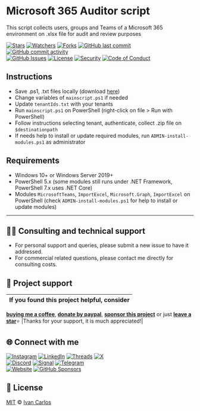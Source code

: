 # Microsoft 365 Auditor script
This script collects users, groups and Teams of a Microsoft 365 environment on .xlsx file for audit and review purposes

[![Stars](https://img.shields.io/github/stars/ivancarlosti/m365auditor?label=⭐%20Stars&color=gold&style=flat)](https://github.com/ivancarlosti/m365auditor/stargazers)
[![Watchers](https://img.shields.io/github/watchers/ivancarlosti/m365auditor?label=Watchers&style=flat&color=red)](https://github.com/sponsors/ivancarlosti)
[![Forks](https://img.shields.io/github/forks/ivancarlosti/m365auditor?label=Forks&style=flat&color=ff69b4)](https://github.com/sponsors/ivancarlosti)
[![GitHub last commit](https://img.shields.io/github/last-commit/ivancarlosti/m365auditor?label=Last%20Commit)](https://github.com/ivancarlosti/m365auditor/commits)
[![GitHub commit activity](https://img.shields.io/github/commit-activity/m/ivancarlosti/m365auditor?label=Activity)](https://github.com/ivancarlosti/m365auditor/pulse)  
[![GitHub Issues](https://img.shields.io/github/issues/ivancarlosti/m365auditor?label=Issues&color=orange)](https://github.com/ivancarlosti/m365auditor/issues)
[![License](https://img.shields.io/github/license/ivancarlosti/m365auditor?label=License)](LICENSE)
[![Security](https://img.shields.io/badge/Security-View%20Here-purple)](https://github.com/ivancarlosti/m365auditor/security)
[![Code of Conduct](https://img.shields.io/badge/Code%20of%20Conduct-1.4-4baaaa)](https://github.com/ivancarlosti/m365auditor/tree/main?tab=coc-ov-file)

## Instructions
* Save .ps1, .txt files locally (download [here](https://github.com/ivancarlosti/m365auditor/zipball/master))
* Change variables of `mainscript.ps1` if needed
* Update `tenantIds.txt` with your tenants
* Run `mainscript.ps1` on PowerShell (right-click on file > Run with PowerShell)
* Follow instructions selecting tenant, authenticate, collect .zip file on `$destinationpath`
* If needs help to install or update required modules, run `ADMIN-install-modules.ps1` as administrator

## Requirements
* Windows 10+ or Windows Server 2019+
* PowerShell 5.x (some modules still runs under .NET Framework, PowerShell 7.x uses .NET Core)
* Modules `MicrosoftTeams`, `ImportExcel`, `Microsoft.Graph`, `ImportExcel` on PowerShell (check `ADMIN-install-modules.ps1` for help to install or update modules)

---

## 🧑‍💻 Consulting and technical support
* For personal support and queries, please submit a new issue to have it addressed.
* For commercial related questions, please contact me directly for consulting costs. 

## 🩷 Project support
| If you found this project helpful, consider |
| :---: |
[**buying me a coffee**][buymeacoffee], [**donate by paypal**][paypal], [**sponsor this project**][sponsor] or just [**leave a star**](../..)⭐
|Thanks for your support, it is much appreciated!|

## 🌐 Connect with me
[![Instagram](https://img.shields.io/badge/Instagram-@ivancarlos-E4405F)](https://instagram.com/ivancarlos)
[![LinkedIn](https://img.shields.io/badge/LinkedIn-@ivancarlos-0077B5)](https://www.linkedin.com/in/ivancarlos)
[![Threads](https://img.shields.io/badge/Threads-@ivancarlos-808080)](https://threads.net/@ivancarlos)
[![X](https://img.shields.io/badge/X-@ivancarlos-000000)](https://x.com/ivancarlos)  
[![Discord](https://img.shields.io/badge/Discord-@ivancarlos.me-5865F2)](https://discord.com/users/ivancarlos.me)
[![Signal](https://img.shields.io/badge/Signal-@ivancarlos.01-2592E9)](https://icc.gg/-signal)
[![Telegram](https://img.shields.io/badge/Telegram-@ivancarlos-26A5E4)](https://t.me/ivancarlos)  
[![Website](https://img.shields.io/badge/Website-ivancarlos.me-FF6B6B)](https://ivancarlos.me)
[![GitHub Sponsors](https://img.shields.io/github/sponsors/ivancarlosti?label=GitHub%20Sponsors&color=ffc0cb)][sponsor]

## 📃 License
[MIT](LICENSE) © [Ivan Carlos][ivancarlos]

[cc]: https://docs.github.com/en/communities/setting-up-your-project-for-healthy-contributions/adding-a-code-of-conduct-to-your-project
[contributing]: https://docs.github.com/en/articles/setting-guidelines-for-repository-contributors
[security]: https://docs.github.com/en/code-security/getting-started/adding-a-security-policy-to-your-repository
[support]: https://docs.github.com/en/articles/adding-support-resources-to-your-project
[it]: https://docs.github.com/en/communities/using-templates-to-encourage-useful-issues-and-pull-requests/configuring-issue-templates-for-your-repository#configuring-the-template-chooser
[prt]: https://docs.github.com/en/communities/using-templates-to-encourage-useful-issues-and-pull-requests/creating-a-pull-request-template-for-your-repository
[funding]: https://docs.github.com/en/articles/displaying-a-sponsor-button-in-your-repository
[ivancarlos]: https://ivancarlos.me
[buymeacoffee]: https://www.buymeacoffee.com/ivancarlos
[paypal]: https://icc.gg/donate
[sponsor]: https://github.com/sponsors/ivancarlosti
